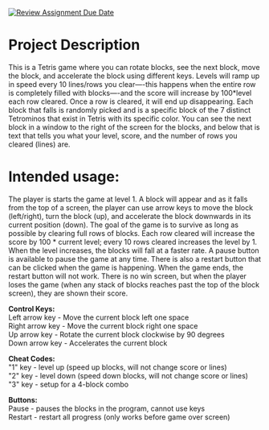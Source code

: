 [![Review Assignment Due Date](https://classroom.github.com/assets/deadline-readme-button-22041afd0340ce965d47ae6ef1cefeee28c7c493a6346c4f15d667ab976d596c.svg)](https://classroom.github.com/a/YxXKqIeT)

# Project Description
This is a Tetris game where you can rotate blocks, see the next block, move the block, and accelerate the block using different keys. Levels will ramp up in speed every 10 lines/rows you clear—-this happens when the entire row is completely filled with blocks—-and the score will increase by 100*level each row cleared. Once a row is cleared, it will end up disappearing. Each block that falls is randomly picked and is a specific block of the 7 distinct Tetrominos that exist in Tetris with its specific color. You can see the next block in a window to the right of the screen for the blocks, and below that is text that tells you what your level, score, and the number of rows you cleared (lines) are.  

# Intended usage:
The player is starts the game at level 1. A block will appear and as it falls from the top of a screen, the player can use arrow keys to move the block (left/right), turn the block (up), and accelerate the block downwards in its current position (down). The goal of the game is to survive as long as possible by clearing full rows of blocks. Each row cleared will increase the score by 100 * current level; every 10 rows cleared increases the level by 1. When the level increases, the blocks will fall at a faster rate. A pause button is available to pause the game at any time. There is also a restart button that can be clicked when the game is happening. When the game ends, the restart button will not work. There is no win screen, but when the player loses the game (when any stack of blocks reaches past the top of the block screen), they are shown their score.  

**Control Keys:**  
Left arrow key - Move the current block left one space  
Right arrow key - Move the current block right one space  
Up arrow key - Rotate the current block clockwise by 90 degrees  
Down arrow key - Accelerates the current block  

**Cheat Codes:**  
"1" key - level up (speed up blocks, will not change score or lines)  
"2" key - level down (speed down blocks, will not change score or lines)  
"3" key - setup for a 4-block combo  

**Buttons:**  
Pause - pauses the blocks in the program, cannot use keys  
Restart - restart all progress (only works before game over screen)
